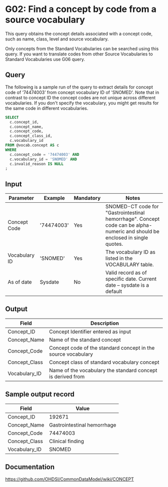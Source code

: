 <!---
Group:general
Name:G02 Find a concept by code from a source vocabulary
Author:Patrick Ryan
CDM Version: 5.0
-->

# G02: Find a concept by code from a source vocabulary

This query obtains the concept details associated with a concept code, such as name, class, level and source vocabulary.

Only concepts from the Standard Vocabularies can be searched using this query. If you want to translate codes from other Source Vocabularies to Standard Vocabularies use G06 query.

## Query
The following is a sample run of the query to extract details for concept code of ‘74474003’ from concept vocabulary ID of 'SNOMED'. Note that in contrast to concept ID the concept codes are not unique across different vocabularies. If you don't specify the vocabulary, you might get results for the same code in different vocabularies.
```sql
SELECT
  c.concept_id,
  c.concept_name,
  c.concept_code,
  c.concept_class_id,
  c.vocabulary_id
FROM @vocab.concept AS c
WHERE 
  c.concept_code = '74474003' AND
  c.vocabulary_id = 'SNOMED' AND
  c.invalid_reason IS NULL
;
```
## Input

|  Parameter |  Example |  Mandatory |  Notes |
| --- | --- | --- | --- |
|  Concept Code |  '74474003' |  Yes | SNOMED-CT code for "Gastrointestinal hemorrhage". Concept code can be alpha-numeric and should be enclosed in single quotes. |
|  Vocabulary ID |  'SNOMED' |  Yes | The vocabulary ID as listed in the VOCABULARY table. |
|  As of date |  Sysdate |  No | Valid record as of specific date. Current date – sysdate is a default |

## Output

|  Field |  Description |
| --- | --- |
|  Concept_ID |  Concept Identifier entered as input |
|  Concept_Name |  Name of the standard concept |
|  Concept_Code |  Concept code of the standard concept in the source vocabulary |
|  Concept_Class |  Concept class of standard vocabulary concept |
|  Vocabulary_ID |  Name of the vocabulary the standard concept is derived from |

## Sample output record

|  Field |  Value |
| --- | --- |
|  Concept_ID |  192671 |
|  Concept_Name |  Gastrointestinal hemorrhage |
|  Concept_Code |  74474003 |
|  Concept_Class |  Clinical finding |
|  Vocabulary_ID |  SNOMED |

## Documentation
https://github.com/OHDSI/CommonDataModel/wiki/CONCEPT
